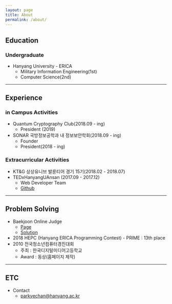 ```yaml
---
layout: page
title: About
permalink: /about/
---
```



## Education
### Undergraduate
  * Hanyang University - ERICA
    * Military Information Engineering(1st)
    * Computer Science(2nd)

---

## Experience

### in Campus Activities
  * Quantum Cryptography Club(2018.09 - ing)
    * President (2019)
  * SONAR 국방정보공학과 내 정보보안학회(2018.09 - ing)
    * Founder
    * President(2018 - ing)

### Extracurricular Activities  
  * KT&G 상상유니브 발룬티어 경기 15기(2018.02 - 2018.07)
  * TEDxHanyangUAnsan (2017.09 - 2017.12)
    * Web Developer Team
    * [Github](https://github.com/TEDxHanyangUAnsan)

---

## Problem Solving

  * Baekjoon Online Judge
    * [Page](https://www.acmicpc.net/user/keepyourweaponaimed)
    * [Solution](https://github.com/parkyechan/algo)
  * 2018 HEPC (Hanyang ERICA Programming Contest) - PRIME : 13th place
  * 2010 전국청소년컴퓨터경진대회
    * 주최 : 한국디지털미디어고등학교
    * Award : 동상(홈페이지 제작)

---

## ETC
  * Contact
    * parkyechan@hanyang.ac.kr
